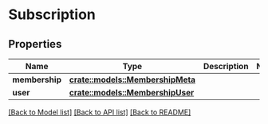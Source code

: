 # Subscription

## Properties

Name | Type | Description | Notes
------------ | ------------- | ------------- | -------------
**membership** | [**crate::models::MembershipMeta**](MembershipMeta.md) |  | 
**user** | [**crate::models::MembershipUser**](MembershipUser.md) |  | 

[[Back to Model list]](../README.md#documentation-for-models) [[Back to API list]](../README.md#documentation-for-api-endpoints) [[Back to README]](../README.md)


